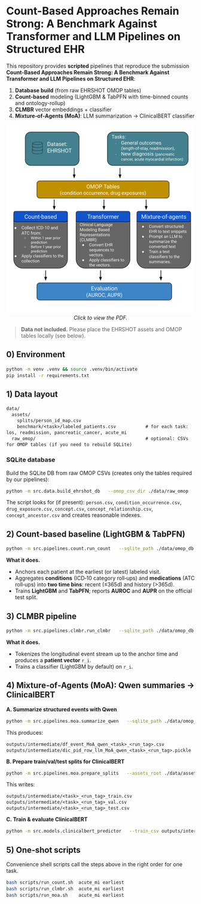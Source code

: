 # Count-Based Approaches Remain Strong: A Benchmark Against Transformer and LLM Pipelines on Structured EHR

This repository provides **scripted** pipelines that reproduce the submission **Count-Based Approaches Remain Strong: A Benchmark Against Transformer and LLM Pipelines on Structured EHR**:
1) **Database build** (from raw EHRSHOT OMOP tables)  
2) **Count-based** modeling (LightGBM & TabPFN with time-binned counts and ontology-rollup)  
3) **CLMBR** vector embeddings + classifier  
4) **Mixture‑of‑Agents (MoA)**: LLM summarization → ClinicalBERT classifier

<p align="center">
  <a href="schema.png">
    <img src="schema.png"
         alt="Pipeline overview"
         width="640">
  </a>
  <br/>
  <em>Click to view the PDF.</em>
</p>

> **Data not included.** Please place the EHRSHOT assets and OMOP tables locally (see below).

## 0) Environment
```bash
python -m venv .venv && source .venv/bin/activate
pip install -r requirements.txt
```

## 1) Data layout
```
data/
  assets/
    splits/person_id_map.csv
    benchmark/<task>/labeled_patients.csv           # for each task: los, readmission, pancreatic_cancer, acute_mi
  raw_omop/                                         # optional: CSVs for OMOP tables (if you need to rebuild SQLite)
```

### SQLite database
Build the SQLite DB from raw OMOP CSVs (creates only the tables required by our pipelines):
```bash
python -m src.data.build_ehrshot_db   --omop_csv_dir ./data/raw_omop   --out_sqlite ./data/omop_db.sqlite3
```
The script looks for (if present): `person.csv`, `condition_occurrence.csv`, `drug_exposure.csv`, `concept.csv`, `concept_relationship.csv`, `concept_ancestor.csv` and creates reasonable indexes.

## 2) Count‑based baseline (LightGBM & TabPFN)
```bash
python -m src.pipelines.count.run_count   --sqlite_path ./data/omop_db.sqlite3   --assets_root ./data/assets   --task acute_mi   --visit_anchor earliest   --models both   --out_dir ./outputs/count/acute_mi_earliest
```
**What it does.**
- Anchors each patient at the earliest (or latest) labeled visit.  
- Aggregates **conditions** (ICD‑10 category roll‑ups) and **medications** (ATC roll‑ups) into **two time bins**: recent (≤365d) and history (>365d).  
- Trains **LightGBM** and **TabPFN**; reports **AUROC** and **AUPR** on the official test split.

## 3) CLMBR pipeline
```bash
python -m src.pipelines.clmbr.run_clmbr   --sqlite_path ./data/omop_db.sqlite3   --assets_root ./data/assets   --task acute_mi   --visit_anchor earliest   --out_dir ./outputs/clmbr/acute_mi_earliest
```
**What it does.**
- Tokenizes the longitudinal event stream up to the anchor time and produces a **patient vector** `r_i`.  
- Trains a classifier (LightGBM by default) on `r_i`.  

## 4) Mixture‑of‑Agents (MoA): Qwen summaries → ClinicalBERT
**A. Summarize structured events with Qwen**
```bash
python -m src.pipelines.moa.summarize_qwen   --sqlite_path ./data/omop_db.sqlite3   --assets_root ./data/assets   --task acute_mi   --visit_anchor earliest   --run_tag seed2   --cache_dir ./hf_cache
```
This produces:
```
outputs/intermediate/df_event_MoA_qwen_<task>_<run_tag>.csv
outputs/intermediate/dic_pid_row_llm_MoA_qwen_<task>_<run_tag>.pickle
```

**B. Prepare train/val/test splits for ClinicalBERT**
```bash
python -m src.pipelines.moa.prepare_splits   --assets_root ./data/assets   --intermediate_root ./outputs/intermediate   --task acute_mi
```
This writes:
```
outputs/intermediate/<task>_<run_tag>_train.csv
outputs/intermediate/<task>_<run_tag>_val.csv
outputs/intermediate/<task>_<run_tag>_test.csv
```

**C. Train & evaluate ClinicalBERT**
```bash
python -m src.models.clinicalbert_predictor   --train_csv outputs/intermediate/acute_mi_seed2_train.csv   --val_csv   outputs/intermediate/acute_mi_seed2_val.csv   --test_csv  outputs/intermediate/acute_mi_seed2_test.csv   --out_dir   outputs/models/moa_clinicalbert_acute_mi_earliest
```

## 5) One‑shot scripts
Convenience shell scripts call the steps above in the right order for one task.
```bash
bash scripts/run_count.sh  acute_mi earliest
bash scripts/run_clmbr.sh  acute_mi earliest
bash scripts/run_moa.sh    acute_mi earliest
```
